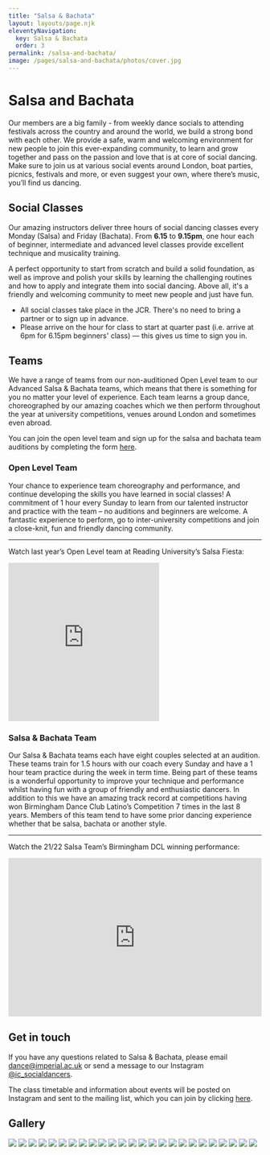 ```yaml
---
title: "Salsa & Bachata"
layout: layouts/page.njk
eleventyNavigation:
  key: Salsa & Bachata
  order: 3
permalink: /salsa-and-bachata/
image: /pages/salsa-and-bachata/photos/cover.jpg
---
```


# Salsa and Bachata

Our members are a big family - from weekly dance socials to attending
festivals across the country and around the world, we build a strong
bond with each other. We provide a safe, warm and welcoming environment
for new people to join this ever-expanding community, to learn and grow
together and pass on the passion and love that is at core of social
dancing. Make sure to join us at various social events around London,
boat parties, picnics, festivals and more, or even suggest your own,
where there’s music, you’ll find us dancing.

## Social Classes

Our amazing instructors deliver three
hours of social dancing classes every Monday (Salsa) and Friday
(Bachata). From **6.15** to **9.15pm**, one hour each of beginner, intermediate and
advanced level classes provide excellent technique and musicality
training. 

A perfect opportunity to start from scratch and build a solid
foundation, as well as improve and polish your skills by learning the
challenging routines and how to apply and integrate them into social
dancing. Above all, it's a friendly and welcoming community to meet new
people and just have fun.

- All social classes take place in the JCR. There's no need to bring a
  partner or to sign up in advance.
- Please arrive on the hour for class to start at quarter past
  (i.e. arrive at 6pm for 6.15pm beginners' class) — this gives us time to
  sign you in.

## Teams

We have a range of teams from our non-auditioned Open Level team to our
Advanced Salsa & Bachata teams, which means that there is something for
you no matter your level of experience. Each team learns a group dance,
choreographed by our amazing coaches which we then perform
throughout the year at university competitions, venues around London and
sometimes even abroad.

You can join the open level team and sign up for the salsa and bachata team auditions by completing the form [here](https://linktr.ee/imperialdance).

### Open Level Team

Your chance to experience team choreography and performance, and
continue developing the skills you have learned in social classes\! A
commitment of 1 hour every Sunday to learn from our talented instructor
and practice with the team – no auditions and beginners are welcome. A
fantastic experience to perform, go to inter-university competitions and
join a close-knit, fun and friendly dancing community.

---

Watch last year’s Open Level team at Reading University’s Salsa Fiesta:

<iframe width="auto" height="315" src="https://www.youtube.com/embed/Bn_uZP8bf4k?si=Fdy-ApnNXmyipMA5" title="YouTube video player" frameborder="0" allow="accelerometer; autoplay; clipboard-write; encrypted-media; gyroscope; picture-in-picture; web-share" allowfullscreen></iframe>

### Salsa & Bachata Team

Our Salsa & Bachata teams each have eight couples selected at an
audition. These teams train for 1.5 hours with our coach every Sunday
and have a 1 hour team practice during the week in term time. Being part
of these teams is a wonderful opportunity to improve your technique and
performance whilst having fun with a group of friendly and enthusiastic
dancers. In addition to this we have an amazing track record at
competitions having won Birmingham Dance Club Latino’s Competition 7
times in the last 8 years. Members of this team tend to have some prior
dancing experience whether that be salsa, bachata or another style.

---

Watch the 21/22 Salsa Team’s Birmingham DCL winning performance:

<iframe width="100%" height="315" src="https://www.youtube.com/embed/1MFMvPnjsrU?si=6ic7mwcHw_7HPdmw" title="YouTube video player" frameborder="0" allow="accelerometer; autoplay; clipboard-write; encrypted-media; gyroscope; picture-in-picture; web-share" allowfullscreen></iframe>

## Get in touch

If you have any questions related to Salsa & Bachata, please email
<dance@imperial.ac.uk> or send a message to our Instagram
[@ic\_socialdancers](https://www.instagram.com/ic_socialdancers/).

The class timetable and information about events will be posted on
Instagram and sent to the mailing list, which you can join by clicking
[here](https://mailman.ic.ac.uk/mailman/listinfo/icu-dance).

## Gallery

![](../pages/salsa-and-bachata/photos/0ef427cde7e7fc6e289d61c34a327dc4.jpg)
![](../pages/salsa-and-bachata/photos/135619f445ab52a6808b70e1516da813.jpg)
![](../pages/salsa-and-bachata/photos/19ee2b1bed344c99c97799e7e2e05b89.jpg)
![](../pages/salsa-and-bachata/photos/1bd4aa955dc8c5c9d3b56f7ca1965176.jpg)
![](../pages/salsa-and-bachata/photos/277f4cac4671686cbfaaa3fe03d975a8.jpg)
![](../pages/salsa-and-bachata/photos/3043f6557a7ee11a00e430a0f5c3dde1.jpg)
![](../pages/salsa-and-bachata/photos/4f898b4503e3576f0351ffd79cdad889.jpg)
![](../pages/salsa-and-bachata/photos/51430d03be44baee3f79fdc94c5bf1b8.jpg)
![](../pages/salsa-and-bachata/photos/532194f2535b86bc064ceefcf24d2105.jpg)
![](../pages/salsa-and-bachata/photos/5fae8062669993e15eed75275d38c641.jpg)
![](../pages/salsa-and-bachata/photos/609398b7bd84d27ba5b4a101e138374a.jpg)
![](../pages/salsa-and-bachata/photos/659477272aa2d8674e74e733ecec25d7.jpg)
![](../pages/salsa-and-bachata/photos/6cba61ebc9299c9cdf6a50b2cd2ff11a.jpg)
![](../pages/salsa-and-bachata/photos/6d2f6be15a54e38675c16df6b4c20f22.jpg)
![](../pages/salsa-and-bachata/photos/7e370b47e04cd7a422c08d30f3dec4e7.jpg)
![](../pages/salsa-and-bachata/photos/8b4951ea5d1d4e92b34044cd54c21eaf.jpg)
![](../pages/salsa-and-bachata/photos/a081eab95fa8620437efb9fd9b93c245.jpg)
![](../pages/salsa-and-bachata/photos/a8999e22643b54d4f09e0927f7a7b9a3.jpg)
![](../pages/salsa-and-bachata/photos/a8bd41e4892a8862937772985ed6acd6.jpg)
![](../pages/salsa-and-bachata/photos/aa7cb2ed4f691717261d7fe403099650.jpg)
![](../pages/salsa-and-bachata/photos/cc42909fc924d9c86fb943a8c74e7fbb.jpg)
![](../pages/salsa-and-bachata/photos/d5b711e70c846005826302cbbb02e52d.jpg)
![](../pages/salsa-and-bachata/photos/e067965d5910b536e3da60ead0f91eeb.jpg)
![](../pages/salsa-and-bachata/photos/fb9eed93ff526d6b07d33ca5defd56ba.jpg)
![](../pages/salsa-and-bachata/photos/ff34b2d705fa08f44b6611b6fbe143c4.jpg)

